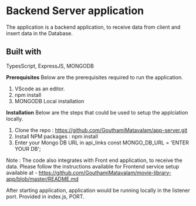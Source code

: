 # Backend Server application 

The application is a backend application, to receive data from client and insert data in the Database.

## Built with
TypesScript,
ExpressJS,
MONGODB

**Prerequisites**
Below are the prerequisites required to run the application.

1. VScode as an editor.
2. npm install
3. MONGODB Local installation

**Installation**
Below are the steps that could be used to setup the applciation locally.

1. Clone the repo : https://github.com/GouthamiMatavalam/app-server.git
3. Install NPM packages : npm install
4. Enter your Mongo DB URL in api_links
const MONGO_DB_URL = 'ENTER YOUR DB';

Note :
The code also integrates with Front end application, to receive the data.
Please follow the instructions available for Frontend service setup available at - https://github.com/GouthamiMatavalam/movie-library-app/blob/master/README.md

After starting application, application would be running locally in the listener port. Provided in index.js, PORT.
